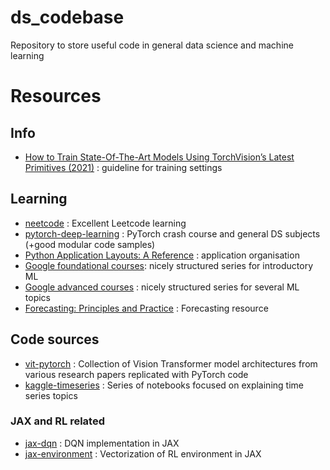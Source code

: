 # ds_codebase

Repository to store useful code in general data science and machine learning

# Resources

## Info

- [How to Train State-Of-The-Art Models Using TorchVision’s Latest Primitives (2021)](https://pytorch.org/blog/how-to-train-state-of-the-art-models-using-torchvision-latest-primitives/#label-smoothing) : guideline for training settings

## Learning

- [neetcode](https://neetcode.io/practice) : Excellent Leetcode learning
- [pytorch-deep-learning](https://github.com/mrdbourke/pytorch-deep-learning/tree/main) : PyTorch crash course and general DS subjects (+good modular code samples)
- [Python Application Layouts: A Reference](https://realpython.com/python-application-layouts/) : application organisation
- [Google foundational courses](https://developers.google.com/machine-learning/foundational-courses): nicely structured series for introductory ML
- [Google advanced courses](https://developers.google.com/machine-learning/advanced-courses) : nicely structured series for several ML topics
- [Forecasting: Principles and Practice](https://otexts.com/fpp3/) : Forecasting resource

## Code sources

- [vit-pytorch](https://github.com/lucidrains/vit-pytorch) : Collection of Vision Transformer model architectures from various research papers replicated with PyTorch code
- [kaggle-timeseries](https://www.kaggle.com/code/konradb/ts-0-the-basics) : Series of notebooks focused on explaining time series topics

### JAX and RL related

- [jax-dqn](https://towardsdatascience.com/a-gentle-introduction-to-deep-reinforcement-learning-in-jax-c1e45a179b92) : DQN implementation in JAX
- [jax-environment](https://towardsdatascience.com/vectorize-and-parallelize-rl-environments-with-jax-q-learning-at-the-speed-of-light-49d07373adf5) : Vectorization of RL environment in JAX